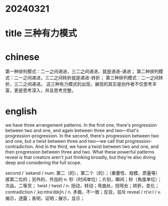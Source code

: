 
# 20240321

# title 三种有力模式

# chinese 
第一种排列模式：二一之间递进，三二之间递进，就是递进-递进；
第二种排列模式：二一之间递进，三二之间转折就是递进-转折；
第三种排列模式：二一之间转折，三二之间递进。
这三种有力模式的出现，展现的其实是创作者不仅思考丰富，更是思考深入，并且思考完整。

# english

we have three arrangement patterns. In the first one, there's progression between two and one, and again between three and two—that's progression-progression. In the second, there's progression between two and one, but a twist between three and two—we call that progression-contradiction. And in the third, we have a twist between two and one, and then progression between three and two. What these powerful patterns reveal is that creators aren't just thinking broadly, but they're also diving deep and considering the full scope.

second / ˈsekənd / num.  第二（的），第二个（的）；（重要性、规模、质量等）居第二位的；另外的，外加的 n.  秒（时间单位）；片刻，瞬间；秒（角度单位）；次品，二等货； 
twist / twɪst / n.  扭动，转动；弯曲处，拐弯处；转折，变化；
contradiction / ˌkɑːntrəˈdɪkʃn / n.  矛盾，不一致；反驳，驳斥
reveal / rɪˈviːl / v.  揭示，透露；表明，证明；展示，显示；

